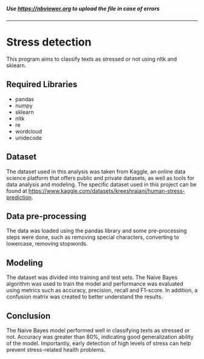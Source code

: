 ##### Use https://nbviewer.org to upload the file in case of errors
---

# Stress detection
This program aims to classify texts as stressed or not using nltk and sklearn.

## Required Libraries
- pandas
- numpy
- sklearn
- nltk
- re
- wordcloud
- unidecode

## Dataset
The dataset used in this analysis was taken from Kaggle, an online data science platform that offers public and private datasets, as well as tools for data analysis and modeling. The specific dataset used in this project can be found at https://www.kaggle.com/datasets/kreeshrajani/human-stress-prediction.

## Data pre-processing
The data was loaded using the pandas library and some pre-processing steps were done, such as removing special characters, converting to lowercase, removing stopwords.

## Modeling
The dataset was divided into training and test sets. The Naive Bayes algorithm was used to train the model and performance was evaluated using metrics such as accuracy, precision, recall and F1-score. In addition, a confusion matrix was created to better understand the results.

## Conclusion
The Naive Bayes model performed well in classifying texts as stressed or not. Accuracy was greater than 80%, indicating good generalization ability of the model. Importantly, early detection of high levels of stress can help prevent stress-related health problems.

